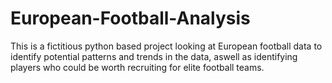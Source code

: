 # European-Football-Analysis
This is a fictitious python based project looking at European football data to identify potential patterns and trends in the data, aswell as identifying players who could be worth recruiting for elite football teams.
